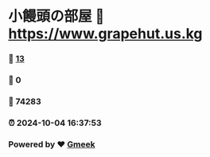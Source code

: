 # 小饅頭の部屋 :link: https://www.grapehut.us.kg 
### :page_facing_up: [13](https://www.grapehut.us.kg/tag.html) 
### :speech_balloon: 0 
### :hibiscus: 74283 
### :alarm_clock: 2024-10-04 16:37:53 
### Powered by :heart: [Gmeek](https://github.com/Meekdai/Gmeek)
